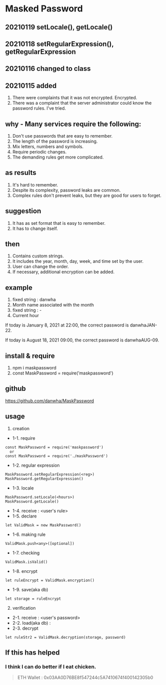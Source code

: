 
# Masked Password

## 20210119 setLocale(), getLocale()
## 20210118 setRegularExpression(), getRegularExpression 
## 20210116 changed to class
## 20210115 added 
  1. There were complaints that it was not encrypted. Encrypted.
  2. There was a complaint that the server administrator could know the password rules. I've tried.

## why - Many services require the following:
  1. Don't use passwords that are easy to remember.
  2. The length of the password is increasing.
  3. Mix letters, numbers and symbols.
  4. Require periodic changes.
  5. The demanding rules get more complicated.

## as results
  1. It's hard to remember.
  2. Despite its complexity, password leaks are common.
  3. Complex rules don't prevent leaks, but they are good for users to forget.

## suggestion
  1. It has as set format that is easy to remember.
  2. It has to change itself.

## then
  1. Contains custom strings.
  2. It includes the year, month, day, week, and time set by the user.
  3. User can change the order.
  4. If necessary, additional encryption can be added.

## example
  1. fixed string : danwha
  2. Month name associated with the month
  3. fixed string : -
  4. Current hour

  If today is January 8, 2021 at 22:00, the correct password is danwhaJAN-22.

  If today is August 18, 2021 09:00, the correct password is danwhaAUG-09.

## install & require
  1. npm i maskpassword
  2. const MaskPassword = require('maskpassword')

## github
  https://github.com/danwha/MaskPassword

## usage
  1. creation
  * 1-1. require
  ```
  const MaskPassword = require('maskpassword')
    or
  const MaskPassword = require('./maskPassword')
  ```
  * 1-2. regular expression
  ```
  MaskPassword.setRegularExpression(<reg>)
  MaskPassword.getRegularExpression()
  ```
  * 1-3. locale
  ```
  MaskPassword.setLocale(<hours>)
  MaskPassword.getLocale()
  ```

  * 1-4. receive        : <user's rule>
  * 1-5. declare
  ```
  let ValidMask = new MaskPassword()
  ```
  * 1-6. making rule
  ```
  ValidMask.push<any>([optional])
  ```
  * 1-7. checking
  ```
  ValidMask.isValid()
  ```
  * 1-8. encrypt
  ```
  let ruleEncrypt = ValidMask.encryption()
  ```
  * 1-9. save(aka db)
  ```
  let storage = ruleEncrypt
  ```
  2. verification
  * 2-1. receive        : <user's password>
  * 2-2. load(aka db)   : 
  * 2-3. decrypt
  ```
  let ruleStr2 = ValidMask.decryption(storage, password)
  ```

## If this has helped
  ### I think I can do better if I eat chicken.
  > ETH Wallet : 0x03AA0D76BE8f547244c5A7410674f400142305b0
